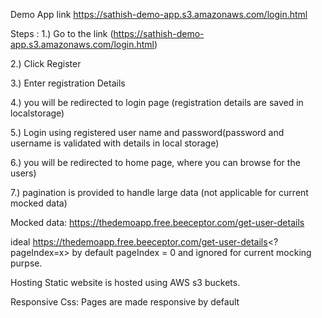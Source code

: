 Demo App link
https://sathish-demo-app.s3.amazonaws.com/login.html


Steps :
1.) Go to the link (https://sathish-demo-app.s3.amazonaws.com/login.html)

2.) Click Register

3.) Enter registration Details

4.) you will be redirected to login page (registration details are saved in localstorage)

5.) Login using registered user name and password(password and username is validated with details in local storage)

6.) you will be redirected to home page, where you can browse for the users)

7.) pagination is provided to handle large data (not applicable for current mocked data)

Mocked data:
https://thedemoapp.free.beeceptor.com/get-user-details

ideal https://thedemoapp.free.beeceptor.com/get-user-details<?pageIndex=x>
by default pageIndex = 0 and ignored for current mocking purpse.


Hosting
Static website is hosted using AWS s3 buckets.

Responsive Css:
Pages are made responsive by default
